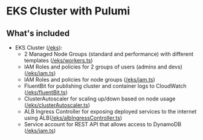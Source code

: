 # EKS Cluster with Pulumi

## What's included
* EKS Cluster ([/eks](/eks)):
  * 2 Managed Node Groups (standard and performance) with different templates ([/eks/workers.ts](/eks/workers.ts))
  * IAM Roles and policies for 2 groups of users (admins and devs) ([/eks/iam.ts](/eks/iam.ts))
  * IAM Roles and policies for node groups ([/eks/iam.ts](/eks/iam.ts))
  * FluentBit for publishing cluster and container logs to CloudWatch ([/eks/fluentBit.ts](/eks/fluentBit.ts))
  * ClusterAutoscaler for scaling up/down based on node usage ([/eks/clusterAutoscaler.ts](/eks/clusterAutoscaler.ts))
  * ALB Ingress Controller for exposing deployed services to the internet using ALB([/eks/albIngressController.ts](/eks/albIngressController.ts))
  * Service account for REST API that allows access to DynamoDB ([/eks/iam.ts](/eks/iam.ts))
